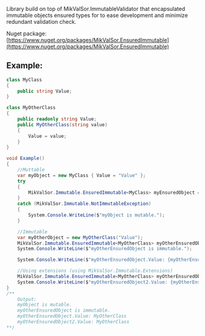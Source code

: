 Library build on top of MikValSor.ImmutableValidator that encapsulated immutable objects ensured types for to ease development and minimize redundant validation check.

Nuget package: [https://www.nuget.org/packages/MikValSor.EnsuredImmutable](https://www.nuget.org/packages/MikValSor.EnsuredImmutable)

## Example:
```cs
class MyClass
{
	public string Value;
}

class MyOtherClass
{
	public readonly string Value;
	public MyOtherClass(string value)
	{
		Value = value;
	}
}

void Example()
{
	//Muttable
	var myObject = new MyClass { Value = "Value" };
	try
	{
		MikValSor.Immutable.EnsuredImmutable<MyClass> myEnsuredObject = MikValSor.Immutable.EnsuredImmutable.Create(myObject);
	}
	catch (MikValSor.Immutable.NotImmutableException)
	{
		System.Console.WriteLine($"myObject is mutable.");
	}

	//Immutable
	var myOtherObject = new MyOtherClass("Value");
	MikValSor.Immutable.EnsuredImmutable<MyOtherClass> myOtherEnsuredObject = MikValSor.Immutable.EnsuredImmutable.Create(myOtherObject);
	System.Console.WriteLine($"myOtherEnsuredObject is immutable.");

	System.Console.WriteLine($"myOtherEnsuredObject.Value: {myOtherEnsuredObject.Value}");

	//Using extensions (using MikValSor.Immutable.Extensions)
	MikValSor.Immutable.EnsuredImmutable<MyOtherClass> myOtherEnsuredObject2 = myOtherObject.EnsureImmutable();
	System.Console.WriteLine($"myOtherEnsuredObject2.Value: {myOtherEnsuredObject2.Value}");
}
/**
	Output:
	myObject is mutable.
	myOtherEnsuredObject is immutable.
	myOtherEnsuredObject.Value: MyOtherClass
	myOtherEnsuredObject2.Value: MyOtherClass
**/
```